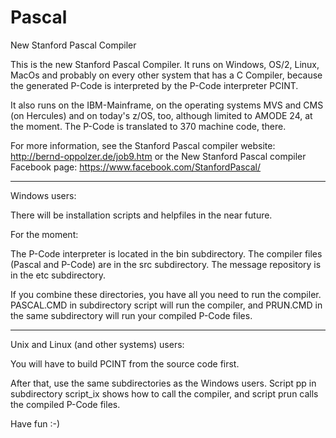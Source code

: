 # Pascal

New Stanford Pascal Compiler

This is the new Stanford Pascal Compiler.
It runs on Windows, OS/2, Linux, MacOs and
probably on every other system that has a C Compiler,
because the generated P-Code is interpreted by the
P-Code interpreter PCINT.

It also runs on the IBM-Mainframe, on the operating systems
MVS and CMS (on Hercules) and on today's z/OS, too, although
limited to AMODE 24, at the moment. The P-Code is translated
to 370 machine code, there.

For more information, see the Stanford Pascal compiler website:
http://bernd-oppolzer.de/job9.htm
or the New Stanford Pascal compiler Facebook page:
https://www.facebook.com/StanfordPascal/

--------------------------------------------------------------

Windows users:

There will be installation scripts and helpfiles in the near future.

For the moment:

The P-Code interpreter is located in the bin subdirectory.
The compiler files (Pascal and P-Code) are in the src subdirectory.
The message repository is in the etc subdirectory.

If you combine these directories, you have all you need to run
the compiler. PASCAL.CMD in subdirectory script will run the
compiler, and PRUN.CMD in the same subdirectory will run your
compiled P-Code files.

--------------------------------------------------------------

Unix and Linux (and other systems) users:

You will have to build PCINT from the source code first.

After that, use the same subdirectories as the Windows users.
Script pp in subdirectory script_ix shows how to call the compiler,
and script prun calls the compiled P-Code files.

Have fun :-)

